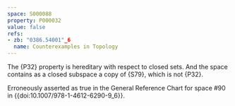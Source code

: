 ```yaml
---
space: S000088
property: P000032
value: false
refs:
- zb: "0386.54001"_6
  name: Counterexamples in Topology
---
```


The {P32} property is hereditary with respect to closed sets.  And the space contains as a closed subspace a copy of {S79}, which is not {P32}.

Erroneously asserted as true in the General Reference Chart for space #90 in
{{doi:10.1007/978-1-4612-6290-9_6}}.

